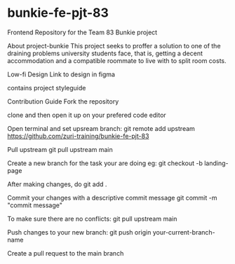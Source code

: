 # bunkie-fe-pjt-83
Frontend Repository for the Team 83 Bunkie project

About project-bunkie
This project seeks to proffer a solution to one of the draining problems university students face, that is, getting a decent accommodation and a compatible roommate to live with to split room costs.

Low-fi Design
Link to design in figma

contains project styleguide

Contribution Guide
Fork the repository

clone and then open it up on your prefered code editor

Open terminal and set upsream branch: git remote add upstream https://github.com/zuri-training/bunkie-fe-pjt-83

Pull upstream git pull upstream main

Create a new branch for the task your are doing eg: git checkout -b landing-page

After making changes, do git add .

Commit your changes with a descriptive commit message git commit -m "commit message"

To make sure there are no conflicts: git pull upstream main

Push changes to your new branch: git push origin your-current-branch-name

Create a pull request to the main branch

